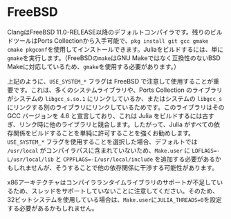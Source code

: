 # FreeBSD

ClangはFreeBSD 11.0-RELEASE以降のデフォルトコンパイラです。残りのビルドツールはPorts Collectionから入手可能で、`pkg install git gcc gmake cmake pkgconf`を使用してインストールできます。Juliaをビルドするには、単に`gmake`を実行します。（FreeBSDの`make`はGNU Makeではなく互換性のないBSD Makeに対応しているため、`gmake`を使用する必要があります。）

上記のように、`USE_SYSTEM_*` フラグは FreeBSD で注意して使用することが重要です。これは、多くのシステムライブラリや、Ports Collection のライブラリがシステムの `libgcc_s.so.1` にリンクしているか、またはシステムの `libgcc_s` にリンクする別のライブラリにリンクしているためです。このライブラリはその GCC バージョンを 4.6 と宣言しており、これは Julia をビルドするには古すぎ、リンク時に他のライブラリと競合します。したがって、Julia がすべての依存関係をビルドすることを単純に許可することを強くお勧めします。`USE_SYSTEM_*` フラグを使用することを選択した場合、デフォルトでは `/usr/local` がコンパイラパスに含まれていないため、`Make.user` に `LDFLAGS=-L/usr/local/lib` と `CPPFLAGS=-I/usr/local/include` を追加する必要があるかもしれませんが、そうすることで他の依存関係に干渉する可能性があります。

x86アーキテクチャはコンパイラランタイムライブラリのサポートが不足しているため、スレッドをサポートしていないことに注意してください。そのため、32ビットシステムを使用している場合は、`Make.user`に`JULIA_THREADS=0`を設定する必要があるかもしれません。
